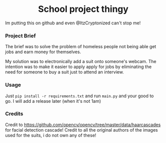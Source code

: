 <div align="center"><h1>School project thingy</h1></div>

Im putting this on github and even @ItzCryptonized can't stop me!

### Project Brief
The brief was to solve the problem of homeless people not being able get jobs and earn money for themselves.

My solution was to electronically add a suit onto someone's webcam.
The intention was to make it easier to apply apply for jobs by eliminating the need for someone to buy a suit just to attend an interview.

### Usage
Just `pip install -r requirements.txt` and run `main.py` and your good to go.
I will add a release later (when it's not 1am)

### Credits
Credit to https://github.com/opencv/opencv/tree/master/data/haarcascades for facial detection cascade!
Credit to all the original authors of the images used for the suits, i do not own any of these!